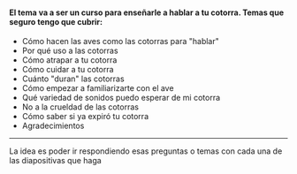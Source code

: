 #### El tema va a ser un curso para enseñarle a hablar a tu cotorra. Temas que seguro tengo que cubrir:

- Cómo hacen las aves como las cotorras para "hablar"
- Por qué uso a las cotorras
- Cómo atrapar a tu cotorra
- Cómo cuidar a tu cotorra
- Cuánto "duran" las cotorras
- Cómo empezar a familiarizarte con el ave
- Qué variedad de sonidos puedo esperar de mi cotorra
- No a la crueldad de las cotorras
- Cómo saber si ya expiró tu cotorra
- Agradecimientos

----------
La idea es poder ir respondiendo esas preguntas o temas con cada una de las diapositivas que haga
